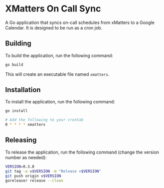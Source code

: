 # XMatters On Call Sync
A Go application that syncs on-call schedules from xMatters to a Google Calendar. It is designed to be run as a cron job.

## Building
To build the application, run the following command:
```bash
go build
```

This will create an executable file named `xmatters`.

## Installation
To install the application, run the following command:
```bash
go install

# Add the following to your crontab
0 * * * * xmatters
```

## Releasing
To release the application, run the following command (change the version number as needed):
```bash
VERSION=0.3.8
git tag -a v$VERSION -m "Release v$VERSION"
git push origin v$VERSION
goreleaser release --clean
```

